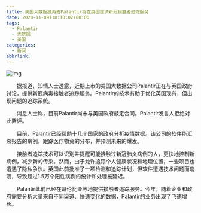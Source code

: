 ```yaml
---
title: 美国大数据独角兽Palantir将在英国提供新冠接触者追踪服务
date: 2020-11-09T18:10:02+08:00
tags:
  - Palantir
  - 大数据
  - 英国
categories:
  - 新闻
abbrlink:
---
```


![img](https://cdn.jsdelivr.net/gh/yakeing/Documentation@main/Hexo/images/085f-kcieywa1591745.jpg)

　　据报道，知情人士透露，近期上市的美国大数据公司Palantir正在与英国政府讨论，提供新冠病毒接触者追踪服务。Palantir的技术有助于优化英国现有，但出现问题的追踪系统。

　　消息人士称，目前Palantir尚未与英国政府敲定合同。Palantir发言人拒绝对此置评。

　　目前，Palantir已经帮助十几个国家的政府分析疫情数据。该公司的软件能汇总报告的病例，跟踪医疗物资的分布，并预测未来的爆发。

　　接触者追踪技术可以识别并提醒可能接触过新冠肺炎病例的人，更快地控制新病例，减少新的传染。然而，由于允许追踪个人健康状况和地理位置，一些项目也遭遇了隐私争议。英国此前批准了一项检测和追踪计划，但软件遭遇技术问题而崩溃，导致超过1.5万个阳性病例的统计和处理被延迟。

　　Palantir此前已经在哥伦比亚等地提供接触者追踪服务。今年，随着企业和政府需要分析大量来自不同渠道、快速变化的数据，Palantir的业务出现了飞速增长。